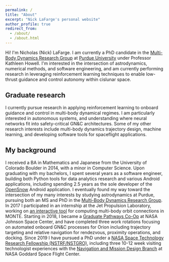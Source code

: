 ```yaml
---
permalink: /
title: "About"
excerpt: "Nick LaFarge's personal website"
author_profile: true
redirect_from: 
  - /about/
  - /about.html
---
```


Hi! I'm Nicholas (Nick) LaFarge. I am currently a PhD candidate in the [Multi-Body Dynamics Research Group](https://engineering.purdue.edu/people/kathleen.howell.1/index.html) at [Purdue University](https://engineering.purdue.edu/AAE) under Professor Kathleen Howell. I'm interested in the intersection of astrodynamics, numerical methods, and software engineering, and am currently performing research in leveraging reinforcement learning techniques to enable low-thrust guidance and control autonomy within cislunar space.


Graduate research
-------------------------
I currently pursue research in applying reinforcement learning to onboard guidance and control in multi-body dynamical regimes. I am particularly interested in autonomous systems, and understanding where neural networks fit into safety-critical GN&C architectures. Some of my other research interests include multi-body dynamics trajectory design, machine learning, and developing software tools for spaceflight applications.


My background
------------------
I received a BA in Mathematics and Japanese from the University of Colorado Boulder in 2014, with a minor in Computer Science. Upon graduating with my bachelors, I spent several years as a software engineer, building both Python tools for data analytics research and various Android applications, including spending 2.5 years as the sole developer of the [OpenSnow](https://opensnow.com/) Android application. I eventually found my way toward the intersection of my many interests by studying astrodynamics at Purdue, pursuing both an MS and PhD in the [Multi-Body Dynamics Research Group](https://engineering.purdue.edu/people/kathleen.howell.1/index.html). In 2017 I participated in an internship at the Jet Propulsion Laboratory, working on [an interactive tool](https://trs.jpl.nasa.gov/handle/2014/48313) for computing multi-body orbit connections in MONTE. Starting in 2018, I became a [Graduate Pathways Co-Op](https://www.nasa.gov/feature/jsc-pathways-program/) at NASA Johnson Space Center, and have completed three work rotations focusing on automated onboard GN&C processes for Orion including trajectory targeting and relative navigation for rendezvous, proximity operations, and docking. Since 2019 I have pursued a PhD under a [NASA Space Technology Research Fellowship (NSTRF/NSTGRO)](https://www.nasa.gov/directorates/spacetech/strg/nstgro), including three 10-12 week visiting technologist experiences with the [Navigation and Mission Design Branch](https://etd.gsfc.nasa.gov/590/code595.php) at NASA Goddard Space Flight Center.
